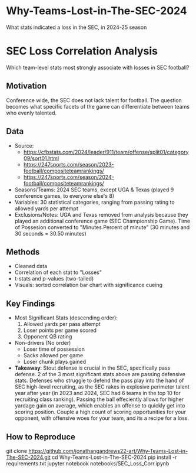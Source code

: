 # Why-Teams-Lost-in-The-SEC-2024
What stats indicated a loss in the SEC, in 2024-25 season

# SEC Loss Correlation Analysis
Which team-level stats most strongly associate with losses in SEC football?

## Motivation
Conference wide, the SEC does not lack talent for football. The question becomes what specific facets of the game can differentiate between teams who evenly talented.

## Data
- Source:
  - https://cfbstats.com/2024/leader/911/team/offense/split01/category09/sort01.html
  - https://247sports.com/season/2023-football/compositeteamrankings/
  - https://247sports.com/season/2024-football/compositeteamrankings/
- Seasons/Teams: 2024 SEC teams, except UGA & Texas (played 9 conference games, to everyone else's 8)
- Variables: 30 statistical categories, ranging from passing rating to allowed yards per attempt  
- Exclusions/Notes: UGA and Texas removed from analysis because they played an additional conference game (SEC Championship Game). Time of Possesion converted to "Minutes.Percent of minute" (30 minutes and 30 seconds = 30.50 minutes)

## Methods
- Cleaned data
- Correlation of each stat to "Losses"
- t-stats and p-values (two-tailed)
- Visuals: sorted correlation bar chart with significance cueing

## Key Findings
- Most Significant Stats (descending order):
  1) Allowed yards per pass attempt
  2) Loser points per game scored
  3) Opponent QB rating
- Non-drivers (No order)
  - Loser time of possession
  - Sacks allowed per game
  - Loser chunk plays gained
- **Takeaway**: Stout defense is crucial in the SEC, specifically pass defense. 2 of the 3 most significant stats above are passing defensive stats. Defenses who struggle to defend the pass play into the hand of SEC high-level recruiting, as the SEC rakes in explosive perimeter talent year after year (in 2023 and 2024, SEC had 6 teams in the top 10 for recruiting class ranking). Passing the ball effeciently allows for higher yardage gain on average, which enables an offense to quickly get into scoring position. Couple a high count of scoring opportunities for your opponent, with offensive woes for your team, and its a recipe for a loss.

## How to Reproduce
git clone https://github.com/jonathangandrews22-art/Why-Teams-Lost-in-The-SEC-2024.git
cd Why-Teams-Lost-in-The-SEC-2024
pip install -r requirements.txt
jupyter notebook notebooks/SEC_Loss_Corr.ipynb
